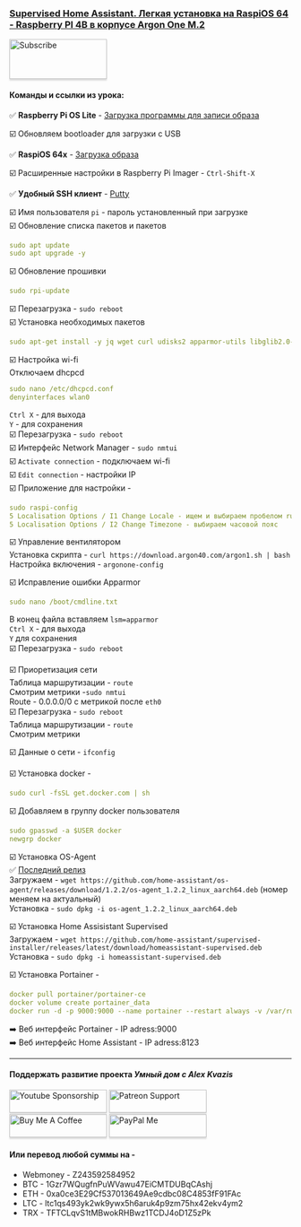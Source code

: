 ### [Supervised Home Assistant. Легкая установка на RaspiOS 64 - Raspberry PI 4B в корпусе Argon One M.2](https://youtu.be/C3684jm62q8)

<a href="https://www.youtube.com/channel/UCcq9onYHbs6go3kDpfBoqhg?sub_confirmation=1" target="_blank"><img src="https://raw.githubusercontent.com/kvazis/training/master/lessons/img/subscribe.png" alt="Subscribe" style="height: 71px !important;width: 174px !important;box-shadow: 0px 3px 2px 0px rgba(190, 190, 190, 0.5) !important;-webkit-box-shadow: 0px 3px 2px 0px rgba(190, 190, 190, 0.5) !important;" ></a>


#### Команды и ссылки из урока:  

:white_check_mark: **Raspberry Pi OS Lite** - [Загрузка программы для записи образа](https://www.raspberrypi.org/software/)    

:ballot_box_with_check: Обновляем bootloader для загрузки с USB    

:white_check_mark: **RaspiOS 64х** - [Загрузка образа](https://downloads.raspberrypi.org/raspios_arm64/images/)

:ballot_box_with_check: Расширенные настройки в Raspberry Pi Imager - `Ctrl-Shift-X`

:white_check_mark: **Удобный SSH клиент** - [Putty](https://www.putty.org/)

:ballot_box_with_check: Имя пользователя `pi` - пароль установленный при загрузке    
:ballot_box_with_check: Обновление списка пакетов и пакетов
```yaml
sudo apt update
sudo apt upgrade -y
```
:ballot_box_with_check: Обновление прошивки
```yaml
sudo rpi-update
```
:ballot_box_with_check: Перезагрузка - `sudo reboot`     
:ballot_box_with_check: Установка необходимых пакетов    
```yaml
sudo apt-get install -y jq wget curl udisks2 apparmor-utils libglib2.0-bin network-manager dbus
```
:ballot_box_with_check: Настройка wi-fi    
Отключаем dhcpcd
```yaml
sudo nano /etc/dhcpcd.conf
denyinterfaces wlan0
```
`Ctrl X` - для выхода    
`Y` -  для сохранения    
:ballot_box_with_check: Перезагрузка - `sudo reboot`     
:ballot_box_with_check: Интерфейс Network Manager - `sudo nmtui`    
:ballot_box_with_check: `Activate connection` - подключаем wi-fi    
:ballot_box_with_check: `Edit connection` - настройки IP    
:ballot_box_with_check: Приложение для настройки - 
```yaml
sudo raspi-config
5 Localisation Options / I1 Change Locale - ищем и выбираем пробелом ru_RU.UTF-8 UTF-8
5 Localisation Options / I2 Change Timezone - выбираем часовой пояс
```

:ballot_box_with_check: Управление вентилятором    
Установка скрипта - `curl https://download.argon40.com/argon1.sh | bash`    
Настройка включения - `argonone-config`    

:ballot_box_with_check: Исправление ошибки Apparmor
```yaml
sudo nano /boot/cmdline.txt
```
В конец файла вставляем `lsm=apparmor`    
`Ctrl X` - для выхода    
`Y` для сохранения    
:ballot_box_with_check: Перезагрузка - `sudo reboot`     

:ballot_box_with_check: Приоретизация сети    
Таблица маршрутизации - `route`    
Смотрим метрики -`sudo nmtui`    
Route - 0.0.0.0/0 с метрикой после `eth0`    
:ballot_box_with_check: Перезагрузка - `sudo reboot`     
Таблица маршрутизации - `route`    
Смотрим метрики    

:ballot_box_with_check: Данные о сети - `ifconfig`    

:ballot_box_with_check: Установка docker - 
```yaml
sudo curl -fsSL get.docker.com | sh
```
:ballot_box_with_check: Добавляем в группу docker пользователя
```yaml
sudo gpasswd -a $USER docker
newgrp docker
```

:ballot_box_with_check: Установка OS-Agent    
:white_check_mark: [Последний релиз](https://github.com/home-assistant/os-agent/releases/latest)    
Загружаем - `wget https://github.com/home-assistant/os-agent/releases/download/1.2.2/os-agent_1.2.2_linux_aarch64.deb` (номер меняем на актуальный)    
Установка - `sudo dpkg -i os-agent_1.2.2_linux_aarch64.deb`    

:ballot_box_with_check: Установка Home Assisistant Supervised    
Загружаем - `wget https://github.com/home-assistant/supervised-installer/releases/latest/download/homeassistant-supervised.deb`    
Установка - `sudo dpkg -i homeassistant-supervised.deb`    

:ballot_box_with_check: Установка Portainer - 
```yaml
docker pull portainer/portainer-ce
docker volume create portainer_data
docker run -d -p 9000:9000 --name portainer --restart always -v /var/run/docker.sock:/var/run/docker.sock -v portainer_data:/data portainer/portainer-ce
```
:arrow_right: Веб интерфейс Portainer - IP adress:9000    
:arrow_right: Веб интерфейс Home Assistant - IP adress:8123    

____
#### Поддержать развитие проекта *Умный дом с Alex Kvazis*    
<a href="https://www.youtube.com/channel/UCcq9onYHbs6go3kDpfBoqhg/join" target="_blank"><img src="https://raw.githubusercontent.com/kvazis/training/master/lessons/img/youtube.png" alt="Youtube Sponsorship" style="height: 41px !important;width: 174px !important;box-shadow: 0px 3px 2px 0px rgba(190, 190, 190, 0.5) !important;-webkit-box-shadow: 0px 3px 2px 0px rgba(190, 190, 190, 0.5) !important;" ></a>
<a href="https://www.patreon.com/alex_kvazis" target="_blank"><img src="https://raw.githubusercontent.com/kvazis/training/master/lessons/img/patreon-button.png" alt="Patreon Support" style="height: 41px !important;width: 174px !important;box-shadow: 0px 3px 2px 0px rgba(190, 190, 190, 0.5) !important;-webkit-box-shadow: 0px 3px 2px 0px rgba(190, 190, 190, 0.5) !important;" ></a>
<a href="https://www.buymeacoffee.com/greatkvazis" target="_blank"><img src="https://raw.githubusercontent.com/kvazis/training/master/lessons/img/buymeacoffee.png" alt="Buy Me A Coffee" style="height: 41px !important;width: 174px !important;box-shadow: 0px 3px 2px 0px rgba(190, 190, 190, 0.5) !important;-webkit-box-shadow: 0px 3px 2px 0px rgba(190, 190, 190, 0.5) !important;" ></a>
<a href="https://www.paypal.com/paypalme/greatkvazis" target="_blank"><img src="https://raw.githubusercontent.com/kvazis/training/master/lessons/img/paypal.png" alt="PayPal Me" style="height: 41px !important;width: 174px !important;box-shadow: 0px 3px 2px 0px rgba(190, 190, 190, 0.5) !important;-webkit-box-shadow: 0px 3px 2px 0px rgba(190, 190, 190, 0.5) !important;" ></a>

#### Или перевод любой суммы на -     
* Webmoney - Z243592584952
* BTC - 1Gzr7WQugfnPuWVawu47EiCMTDUBqCAshj
* ETH - 0xa0ce3E29Cf537013649Ae9cdbc08C4853fF91FAc
* LTC - ltc1qs493yk2wk9ywx5h6aruk4p9zm75hx42ekv4ym2
* TRX - TFTCLqvS1tMBwokRHBwz1TCDJ4oD1Z5zPk